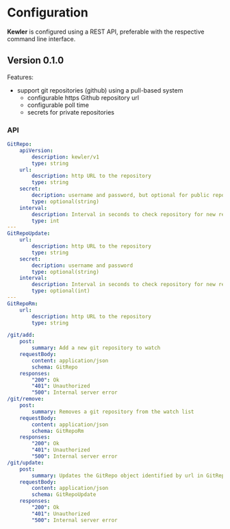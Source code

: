 # Configuration

**Kewler** is configured using a REST API, preferable with the respective command line interface.  

## Version 0.1.0

Features:

- support git repositories (github) using a pull-based system
  - configurable https Github repository url
  - configurable poll time
  - secrets for private repositories

### API

```yaml
GitRepo:
    apiVersion:
        description: kewler/v1
        type: string
    url: 
        description: http URL to the repository 
        type: string
    secret:
        decription: username and password, but optional for public repositories
        type: optional(string)
    interval: 
        description: Interval in seconds to check repository for new releases
        type: int
---
GitRepoUpdate:
    url: 
        description: http URL to the repository 
        type: string
    secret:
        decription: username and password
        type: optional(string)
    interval: 
        description: Interval in seconds to check repository for new releases
        type: optional(int)
---
GitRepoRm:
    url: 
        description: http URL to the repository
        type: string
```

```yaml
/git/add:
    post:
        summary: Add a new git repository to watch
    requestBody:
        content: application/json
        schema: GitRepo
    responses:
        "200": Ok
        "401": Unauthorized
        "500": Internal server error
/git/remove:
    post:
        summary: Removes a git repository from the watch list
    requestBody:
        content: application/json
        schema: GitRepoRm
    responses:
        "200": Ok
        "401": Unauthorized
        "500": Internal server error
/git/update:
    post:  
        summary: Updates the GitRepo object identified by url in GitRepoUpdate
    requestBody:    
        content: application/json
        schema: GitRepoUpdate
    responses: 
        "200": Ok
        "401": Unauthorized
        "500": Internal server error
```

